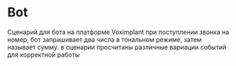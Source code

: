 # Bot
Сценарий для бота на платформе Voximplant
при поступлении звонка на номер, бот запрашивает два числа в тональном режиме, затем называет сумму.
в сценарии просчитаны различные вариации событий для корректной работы 
